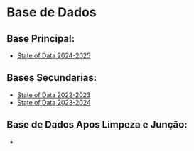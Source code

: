 # Base de Dados 

## Base Principal:
  * [State of Data 2024-2025](/assets/data/datasets/state_of_data_2024.csv)

## Bases Secundarias:
  * [State of Data 2022-2023](/assets/data/datasets/state_of_data_2022.csv)
  * [State of Data 2023-2024](/assets/data/datasets/state_of_data_2023.csv)

## Base de Dados Apos Limpeza e Junção:
  *
  
